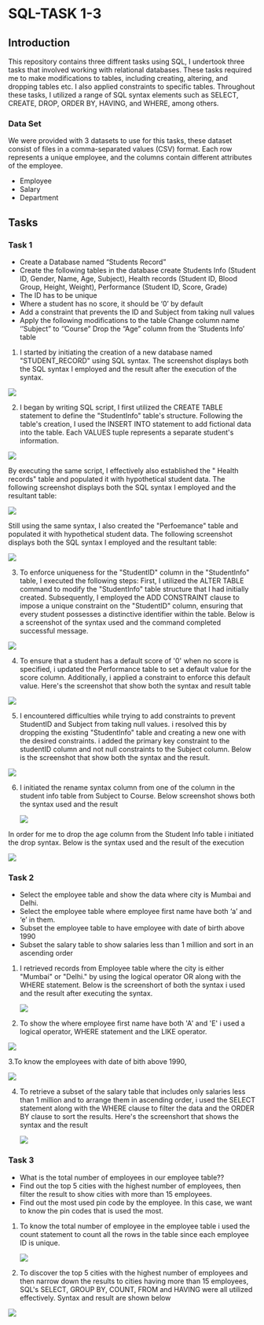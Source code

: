 # SQL-TASK 1-3
## Introduction

This repository contains three diffrent tasks using SQL, I undertook three tasks that involved working with relational databases. These tasks required me to make modifications to tables, including creating, altering, and dropping tables etc. I also applied constraints to specific tables. Throughout these tasks, I utilized a range of SQL syntax elements such as SELECT, CREATE, DROP, ORDER BY, HAVING, and WHERE, among others.

### Data Set
We were provided with 3 datasets to use for this tasks, these dataset consist of files in a comma-separated values (CSV) format. Each row represents a unique employee, and the columns contain different attributes of the employee. 
- Employee
- Salary
- Department

## Tasks 

### Task 1
- Create a Database named “Students Record”
- Create the following tables in the database create
  Students Info  (Student ID, Gender, Name, Age, Subject),
  Health records (Student ID, Blood Group, Height, Weight),
  Performance (Student ID, Score, Grade)
- The ID has to be unique
- Where a student has no score, it should be ‘0’ by default
- Add a constraint that prevents the ID and Subject from taking null values
- Apply the following modifications to the table
    Change column name ‘’Subject” to ‘’Course” 
    Drop the “Age” column from the ‘Students Info’ table

 1. I started by initiating the creation of a new database named "STUDENT_RECORD" using SQL syntax. The screenshot displays both the SQL syntax I employed and the result after the execution of the syntax.

  ![](studentDatabase.jpg)

2. I began by writing SQL script, I first utilized the CREATE TABLE statement to define the "StudentInfo" table's structure. Following the table's creation, I used the INSERT INTO statement to add fictional data into the table. Each VALUES tuple represents a separate student's information. 

 ![](studentinfoV.jpg) 

By executing the same script, I effectively also established the " Health records" table and populated it with hypothetical student data. The following screenshot displays both the SQL syntax I employed and the resultant table:

 ![](healthrecordV.jpg) 

 Still using the same syntax, I also created the "Perfoemance" table and populated it with hypothetical student data. The following screenshot displays both the SQL syntax I employed and the resultant table:

  ![](PerformanceV.jpg) 

3. To enforce uniqueness for the "StudentID" column in the "StudentInfo" table, I executed the following steps: First, I utilized the ALTER TABLE command to modify the "StudentInfo" table structure that I had initially created. Subsequently, I employed the ADD CONSTRAINT clause to impose a unique constraint on the "StudentID" column, ensuring that every student possesses a distinctive identifier within the table. Below is a screenshot of the syntax used and the command completed successful message.

 ![](addunique.jpg)

 4. To ensure that a student has a default score of '0' when no score is specified, i updated the Performance table to set a default value for the score column. Additionally, i applied a constraint to enforce this default value. Here's the screenshot that show both the syntax and result table 

 ![](0defult.jpg) 

5.  I  encountered difficulties while trying to add constraints to prevent StudentID and Subject from taking null values. i resolved this by dropping the existing "StudentInfo" table and creating a new one with the desired constraints. i added the primary key constraint to the studentID column and not null constraints to the Subject column. Below is the  screenshot that show both the syntax and the result.

 ![](id&sub_constraint.jpg)

6. I initiated the rename syntax column from one of the column in the student info table from Subject to Course. Below screenshot shows both the syntax used and the result

    ![](renameee.jpg)
   
In order for me to drop the age column from the Student Info table i initiated the drop syntax. Below is the syntax used and the result of the execution 

 ![](DROP.jpg)

### Task 2

- Select the employee table and show the data where city is Mumbai and Delhi. 
- Select the employee table where employee first name have both ‘a’ and ‘e’  in them. 
- Subset the employee table to have employee with date of birth above 1990
- Subset the salary table to show salaries less than 1 million and sort in an ascending order

1. I retrieved records from Employee table where the city is either "Mumbai" or "Delhi." by using the logical operator OR along with the WHERE statement. Below is the screenshort of both the syntax i used and the result after executing the syntax.

    ![](Mumbai&Delhi.jpg)

2. To show the where employee first name have both 'A' and 'E' i used a logical operator, WHERE statement and the LIKE operator.

 ![](A&E.jpg)

 3.To know the employees with date of bith above 1990, 

  ![](1990.jpg)

  4. To retrieve a subset of the salary table that includes only salaries less than 1 million and to arrange them in ascending order, i 
 used the SELECT statement along with the WHERE clause to filter the data and the ORDER BY clause to sort the results. Here's the screenshort that shows the syntax and the result 

       ![](1MASSENDING.jpg)

### Task 3

- What is the total number of employees in our employee table??
- Find out the top 5 cities with the highest number of employees, then filter the result to show cities with more than 15 employees.
- Find out the most used pin code by the employee. In this case, we want to know the pin codes that is used the most.  

1. To know the total number of employee in the employee table i used the count statement to count all the rows in the table since each employee ID is unique. 

   ![](Totall.jpg)

2. To discover the top 5 cities with the highest number of employees and then narrow down the results to cities having more than 15 employees, SQL's SELECT, GROUP BY, COUNT, FROM and HAVING were all utilized effectively. Syntax and result are shown below
  
 ![](GREATER15.jpg)


